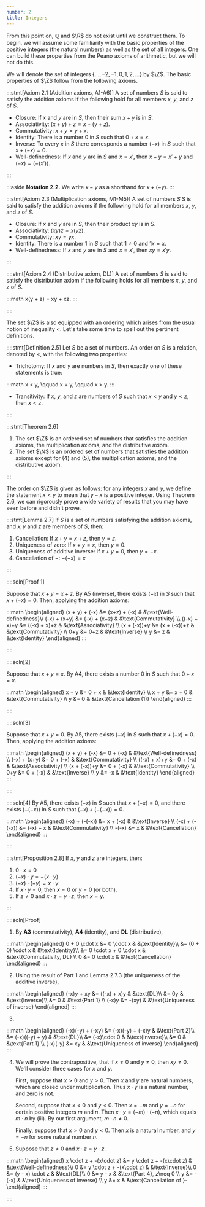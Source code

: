 ```yaml
---
number: 2
title: Integers
---
```


From this point on, $\mathbb{Q}$ and $\R$ do not exist until we construct them. To begin, we will assume some familiarity with the basic properties of the positive integers (the natural numbers) as well as the set of all integers. One can build these properties from the Peano axioms of arithmetic, but we will not do this.

We will denote the set of integers $\{\ldots,-2,-1,0,1,2,\ldots\}$ by $\Z$. The basic properties of $\Z$ follow from the following axioms.

:::stmt[Axiom 2.1 (Addition axioms, A1-A6)]
A set of numbers $S$ is said to satisfy the addition axioms if the following hold for all members $x$, $y$, and $z$ of $S.$

- Closure: If $x$ and $y$ are in $S$, then their sum $x + y$ is in $S$.
- Associativity: $(x + y) + z = x + (y + z).$
- Commutativity: $x + y = y + x.$
- Identity: There is a number $0$ in $S$ such that $0 + x = x.$
- Inverse: To every $x$ in $S$ there corresponds a number $(-x)$ in $S$ such that $x + (-x) = 0.$
- Well-definedness: If $x$ and $y$ are in $S$ and $x = x'$, then $x+y=x'+y$ and $(-x) = (-(x')).$

:::

:::aside
**Notation 2.2.** We write $x-y$ as a shorthand for $x + (-y)$.
:::

:::stmt[Axiom 2.3 (Multiplication axioms, M1-M5)]
A set of numbers $S$ S is said to satisfy the addition axioms if the following hold for all members $x,$ $y,$ and $z$ of $S$.

- Closure: If $x$ and $y$ are in $S$, then their product $xy$ is in $S.$
- Associativity: $(xy)z = x(yz).$
- Commutativity: $xy = yx.$
- Identity: There is a number $1$ in $S$ such that $1 \neq 0$ and $1x = x.$
- Well-definedness: If $x$ and $y$ are in $S$ and $x = x'$, then $xy = x'y.$

:::

::::stmt[Axiom 2.4 (Distributive axiom, DL)]
A set of numbers $S$ is said to satisfy the distribution axiom if the following holds for all members $x$, $y$, and $z$ of $S.$

:::math
x(y + z) = xy + xz.
:::

::::

The set $\Z$ is also equipped with an ordering which arises from the usual notion of inequality $<$. Let's take some time to spell out the pertinent definitions.

::::stmt[Definition 2.5]
Let $S$ be a set of numbers. An order on $S$ is a relation, denoted by $<$, with the following two properties:

- Trichotomy: If $x$ and $y$ are numbers in $S$, then exactly one of these statements is true:

:::math
 x < y, \qquad x + y, \qquad x > y.
:::

- Transitivity: If $x$, $y$, and $z$ are numbers of $S$ such that $x < y$ and $y < z$, then $x < z$.

::::

:::stmt[Theorem 2.6]

1. The set $\Z$ is an ordered set of numbers that satisfies the addition axioms, the multiplication axioms, and the distributive axiom.
2. The set $\N$ is an ordered set of numbers that satisfies the addition axioms except for (4) and (5), the multiplication axioms, and the distributive axiom.

:::

The order on $\Z$ is given as follows: for any integers $x$ and $y$, we define the statement $x < y$ to mean that $y-x$ is a positive integer. Using Theorem 2.6, we can rigorously prove a wide variety of results that you may have seen before and didn't prove.

:::stmt[Lemma 2.7]
If $S$ is a set of numbers satisfying the addition axioms, and $x,y$ and $z$ are members of $S$, then:

1. Cancellation: If $x + y = x + z$, then $y = z.$
2. Uniqueness of zero: If $x + y = x,$ then $y=0.$
3. Uniqueness of additive inverse: If $x+y=0$, then $y=-x.$
4. Cancellation of $-$: $-(-x) = x$

:::

::::soln[Proof 1]

Suppose that $x+y = x+z.$ By A5 (inverse), there exists $(-x)$ in $S$ such that $x + (-x) = 0.$ Then, applying the addition axioms:

:::math
\begin{aligned}
(x + y) + (-x) &= (x+z) + (-x) & &\text{Well-definedness}\\\\
(-x) + (x+y) &= (-x) + (x+z) & &\text{Commutativity} \\\\
((-x) + x)+y &= ((-x) + x)+z & &\text{Associativity} \\\\
(x + (-x))+y &= (x + (-x))+z & &\text{Commutativity} \\\\
0+y &= 0+z & &\text{Inverse} \\\\
y &= z & &\text{Identity}
\end{aligned}
:::

::::

::::soln[2]

Suppose that $x+y=x.$ By A4, there exists a number 0 in $S$ such that $0 + x = x.$

:::math
\begin{aligned}
x + y &= 0 + x & &\text{Identity} \\\\
x + y &= x + 0 & &\text{Commutativity} \\\\
y &= 0 & &\text{Cancellation (1)}
\end{aligned}
:::

::::

::::soln[3]

Suppose that $x+y=0.$ By A5, there exists $(-x)$ in $S$ such that $x + (-x) = 0.$ Then, applying the addition axioms:

:::math
\begin{aligned}
(x + y) + (-x) &= 0 + (-x) & &\text{Well-definedness} \\\\
(-x) + (x+y) &= 0 + (-x) & &\text{Commutativity} \\\\
((-x) + x)+y &= 0 + (-x) & &\text{Associativity} \\\\
(x + (-x))+y &= 0 + (-x) & &\text{Commutativity} \\\\
0+y &= 0 + (-x) & &\text{Inverse} \\\\
y &= -x & &\text{Identity}
\end{aligned}
:::

::::

::::soln[4]
By A5, there exists $(-x)$ in $S$ such that $x + (-x) = 0,$ and there exists $(-(-x))$ in $S$ such that $(-x) + (-(-x)) = 0.$

:::math
\begin{aligned}
(-x) + (-(-x)) &= x + (-x) & &\text{Inverse} \\\\
(-x) + (-(-x)) &= (-x) + x & &\text{Commutativity} \\\\
-(-x) &= x & &\text{Cancellation}
\end{aligned}
:::

::::

:::stmt[Proposition 2.8]
If $x$, $y$ and $z$ are integers, then:

1. $0 \cdot x = 0$
2. $(-x) \cdot y = -(x \cdot y)$
3. $(-x) \cdot (-y) = x \cdot y$
4. If $x \cdot y = 0$, then $x=0$ or $y=0$ (or both).
5. If $z \neq 0$ and $x \cdot z = y \cdot z$, then $x = y$.

:::

::::soln[Proof]

1. By **A3** (commutativity), **A4** (identity), and **DL** (distributive),

:::math
\begin{aligned}
0 + 0 \cdot x &= 0 \cdot x & &\text{Identity}\\\\
&= (0 + 0) \cdot x & &\text{Identity}\\\\
&= 0 \cdot x + 0 \cdot x & &\text{Commutativity, DL} \\\\
0 &= 0 \cdot x & &\text{Cancellation}
\end{aligned}
:::

2. Using the result of Part 1 and Lemma 2.7.3 (the uniqueness of the additive inverse),

:::math
\begin{aligned}
(-x)y + xy &= ((-x) + x)y & &\text{DL}\\\\
&= 0y & &\text{Inverse}\\\\
&= 0 & &\text{Part 1} \\\\
(-x)y &= -(xy) & &\text{Uniqueness of inverse}
\end{aligned}
:::

3.

:::math
\begin{aligned}
(-x)(-y) + (-xy) &= (-x)(-y) + (-x)y & &\text{Part 2}\\\\
&= (-x)((-y) + y) & &\text{DL}\\\\
&= (-x)\cdot 0 & &\text{Inverse}\\\\
&= 0 & &\text{Part 1} \\\\
(-x)(-y) &= xy & &\text{Uniqueness of inverse}
\end{aligned}
:::

4. We will prove the contrapositive, that if $x \neq 0$ and $y\neq 0$, then $xy \neq 0$. We'll consider three cases for $x$ and $y$.

   First, suppose that $x > 0$ and $y > 0$. Then $x$ and $y$ are natural numbers, which are closed under multiplication. Thus $x\cdot y$ is a natural number, and zero is not.

   Second, suppose that $x<0$ and $y<0$. Then $x=-m$ and $y=-n$ for certain positive integers $m$ and $n$. Then $x \cdot y = (-m) \cdot (-n)$, which equals $m\cdot n$ by (iii). By our first argument, $m \cdot n \neq 0$.

   Finally, suppose that $x > 0$ and $y <0$. Then $x$ is a natural number, and $y = -n$ for some natural number $n$.

5. Suppose that $z \neq 0$ and $x \cdot z = y \cdot z$.

:::math
\begin{aligned}
x \cdot z + -(x\cdot z) &= y \cdot z + -(x\cdot z) & &\text{Well-definedness}\\\\
0 &= y \cdot z + -(x\cdot z) & &\text{Inverse}\\\\
0 &= (y - x) \cdot z & &\text{DL}\\\\
0 &= y - x & &\text{Part 4}, z\neq 0 \\\\
y &= -(-x) & &\text{Uniqueness of inverse} \\\\
y &= x & &\text{Cancellation of }-
\end{aligned}
:::

::::
